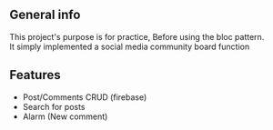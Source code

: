 ## General info
This project's purpose is for practice, Before using the bloc pattern.  
It simply implemented a social media community board function

## Features
  * Post/Comments CRUD (firebase)
  * Search for posts
  * Alarm (New comment)
